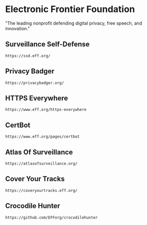 Electronic Frontier Foundation
==============================

"The leading nonprofit defending digital privacy, free speech, and innovation."

Surveillance Self-Defense
-------------------------

    https://ssd.eff.org/

Privacy Badger
--------------

    https://privacybadger.org/

HTTPS Everywhere
----------------

    https://www.eff.org/https-everywhere

CertBot
-------

    https://www.eff.org/pages/certbot

Atlas Of Surveillance
---------------------

    https://atlasofsurveillance.org/

Cover Your Tracks
-----------------

    https://coveryourtracks.eff.org/

Crocodile Hunter
----------------

    https://github.com/EFForg/crocodilehunter